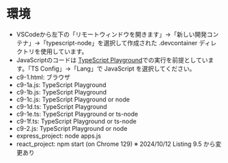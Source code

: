 # 環境
* VSCodeから左下の「リモートウィンドウを開きます」→「新しい開発コンテナ」→「typescript-node」を選択して作成された .devcontainer ディレクトリを使用しています。
* JavaScriptのコードは [TypeScript Playground](https://www.typescriptlang.org/play/)での実行を前提としています。「TS Config」→「Lang」で JavaScript を選択してください。
* c9-1.html: ブラウザ
* c9-1a.js: TypeScript Playground
* c9-1b.js: TypeScript Playground
* c9-1c.js: TypeScript Playground or node
* c9-1d.ts: TypeScript Playground
* c9-1e.ts: TypeScript Playground or ts-node
* c9-1f.ts: TypeScript Playground or ts-node
* c9-2.js: TypeScript Playground or node
* express_project: node apps.js
* react_project: npm start (on Chrome 129) ※ 2024/10/12 Listing 9.5 から変更あり
